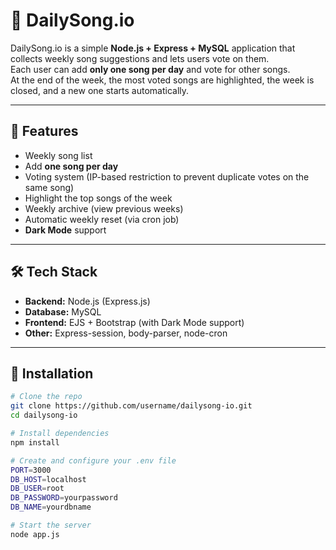 # 🎵 DailySong.io  

DailySong.io is a simple **Node.js + Express + MySQL** application that collects weekly song suggestions and lets users vote on them.  
Each user can add **only one song per day** and vote for other songs.  
At the end of the week, the most voted songs are highlighted, the week is closed, and a new one starts automatically.  

---

## 🚀 Features
-  Weekly song list  
-  Add **one song per day**  
-  Voting system (IP-based restriction to prevent duplicate votes on the same song)  
-  Highlight the top songs of the week  
-  Weekly archive (view previous weeks)  
-  Automatic weekly reset (via cron job)  
-  **Dark Mode** support  

---

## 🛠 Tech Stack
- **Backend:** Node.js (Express.js)  
- **Database:** MySQL  
- **Frontend:** EJS + Bootstrap (with Dark Mode support)  
- **Other:** Express-session, body-parser, node-cron  

---

## 📂 Installation
```bash
# Clone the repo
git clone https://github.com/username/dailysong-io.git
cd dailysong-io

# Install dependencies
npm install

# Create and configure your .env file
PORT=3000
DB_HOST=localhost
DB_USER=root
DB_PASSWORD=yourpassword
DB_NAME=yourdbname

# Start the server
node app.js
